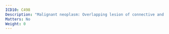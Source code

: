 ```yaml
---
ICD10: C498
Description: "Malignant neoplasm: Overlapping lesion of connective and soft tissue"
Matters: No
Weight: 0
---
```

